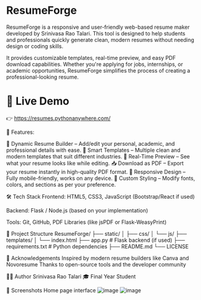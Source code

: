 # ResumeForge
ResumeForge is a responsive and user-friendly web-based resume maker developed by Srinivasa Rao Talari. This tool is designed to help students and professionals quickly generate clean, modern resumes without needing design or coding skills.

It provides customizable templates, real-time preview, and easy PDF download capabilities. Whether you're applying for jobs, internships, or academic opportunities, ResumeForge simplifies the process of creating a professional-looking resume.

# 🚀 Live Demo
👉 https://resumes.pythonanywhere.com/

🌟 Features: 

🧩 Dynamic Resume Builder – Add/edit your personal, academic, and professional details with ease.
🧠 Smart Templates – Multiple clean and modern templates that suit different industries.
📄 Real-Time Preview – See what your resume looks like while editing.
📥 Download as PDF – Export your resume instantly in high-quality PDF format.
📱 Responsive Design – Fully mobile-friendly, works on any device.
🎨 Custom Styling – Modify fonts, colors, and sections as per your preference.

🛠 Tech Stack
Frontend: HTML5, CSS3, JavaScript (Bootstrap/React if used)

Backend: Flask / Node.js (based on your implementation)

Tools: Git, GitHub, PDF Libraries (like jsPDF or Flask-WeasyPrint)


📁 Project Structure
ResumeForge/
├── static/
│ ├── css/
│ └── js/
├── templates/
│ └── index.html
├── app.py # Flask backend (if used)
├── requirements.txt # Python dependencies
├── README.md
└── LICENSE

🌟 Acknowledgements
Inspired by modern resume builders like Canva and Novoresume
Thanks to open-source tools and the developer community 


🙋‍♂️ Author
Srinivasa Rao Talari
🎓 Final Year Student

📸 Screenshots
Home page interface
![image](https://github.com/user-attachments/assets/22995163-e508-4fcf-9bec-4db6c9551aa8)
![image](https://github.com/user-attachments/assets/4565a401-7ed5-4434-bdf3-a3ed0f24ca00)



